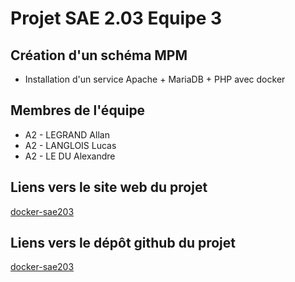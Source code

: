 # Projet SAE 2.03 Equipe 3

## Création d'un schéma MPM

- Installation d'un service Apache + MariaDB + PHP avec docker

## Membres de l'équipe

- A2 - LEGRAND Allan
- A2 - LANGLOIS Lucas
- A2 - LE DU Alexandre

## Liens vers le site web du projet

[docker-sae203](https://allanlegrand.github.io/SAE-2.03-Docker-MPM/)

## Liens vers le dépôt github du projet

[docker-sae203](https://github.com/AllanLegrand/SAE-2.03-Docker-MPM)
